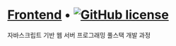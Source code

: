 # [Frontend](https://hmwoo-lecture.github.io) • [![GitHub license](https://img.shields.io/badge/license-MIT-blue.svg)](https://github.com/사용자명/저장소명/blob/main/LICENSE)

자바스크립트 기반 웹 서버 프로그래밍 풀스택 개발 과정
